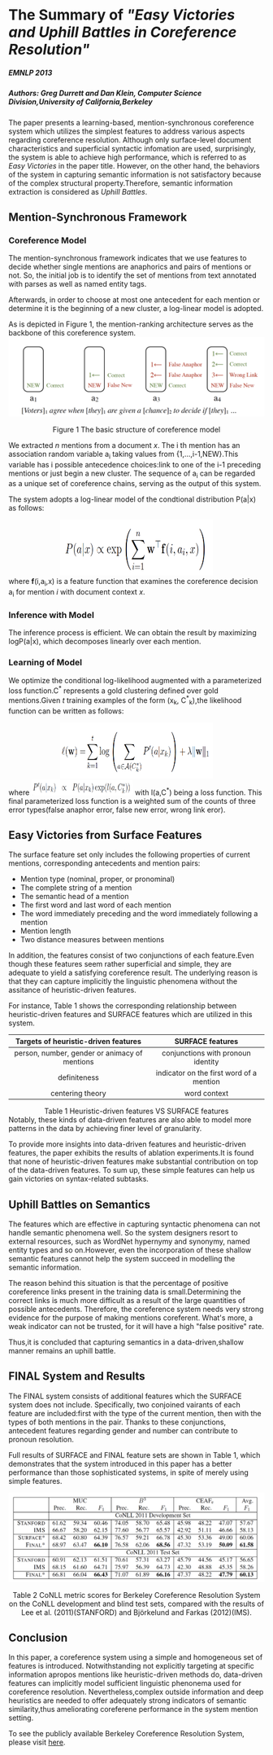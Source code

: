 # The Summary of *"Easy Victories  and Uphill Battles in Coreference Resolution"*
##### EMNLP 2013
##### Authors: Greg Durrett and Dan Klein, Computer Science Division,University of California,Berkeley

The paper presents a learning-based, mention-synchronous coreference system which utilizes the simplest features to address various aspects regarding coreference resolution. Although only surface-level document characteristics and superficial syntactic infomation are used, surprisingly, the system is able to achieve high performance, which is referred to as *Easy Victories* in the paper title. However, on the other hand, the behaviors of the system in capturing semantic information is not satisfactory because of the complex structural property.Therefore, semantic information extraction is considered as *Uphill Battles*.

## Mention-Synchronous Framework 
### Coreference Model
The mention-synchronous framework indicates that we use features to decide whether single mentions are anaphorics and pairs of mentions or not. So, the initial job is to identify the set of mentions from text annotated with parses as well as named entity tags.

Afterwards, in order to choose at most one antecedent for each mention or determine it is the beginning of a new cluster, a log-linear model is adopted. 

As is depicted in Figure 1, the mention-ranking architecture serves as the backbone of this coreference system.
![figure1](figure1.png)<center>Figure 1 The basic structure of coreference model</center >

We extracted *n* mentions from a document *x*. The i th mention has an association random variable a<sub>i</sub> taking values from {1,...,i-1,NEW}.This variable has i possible antecedence choices:link to one of the i-1 preceding mentions or just begin a new cluster. The sequence of a<sub>i</sub> can be regarded as a unique set of coreference chains, serving as the output of this system.

The system adopts a log-linear model of the condtional distribution P(a|x) as follows:<center><img src="formula1.png" width = "300" height = "110" /></center>
where **f**(i,a<sub>i</sub>,x) is a feature function that examines the coreference decision a<sub>i</sub> for mention *i* with document context *x*.

### Inference with Model
The inference process is efficient. We can obtain the result by maximizing logP(a|x), which decomposes linearly over each mention.
  
### Learning of Model
We optimize the conditional log-likelihood augmented with a parameterized loss function.C<sup>\*</sup> represents a gold clustering defined over gold mentions.Given *t*  training examples of the form (x<sub>k</sub>,&nbsp;C<sup>\*</sup><sub>k</sub>),the likelihood function can be written as follows:<center><img src="formula2.png" width = "300" height = "110" /></center>
where <img src="formula3.png" width = "200" height = "30"/> 
with l(a,C<sup>\*</sup>) being a loss function. This final parameterized loss function is a weighted sum of the counts of three error types(false anaphor error, false new error, wrong link eror).

## Easy Victories from Surface Features
The surface feature set only includes the following properties of current mentions, corresponding antecedents and mention pairs: 
 
* Mention type (nominal, proper, or pronominal)
* The complete string of a mention
* The semantic head of a mention
* The first word and last word of each mention
* The word immediately preceding and the word immediately following a mention
* Mention length
* Two distance measures between mentions

In addition, the features consist of two conjunctions of each feature.Even though these features seem rather superficial and simple, they are adequate to yield a satisfying coreference result. The underlying reason is that they can capture implicitly the linguistic phenomena without the assitance of heuristic-driven features.  
 
For instance, Table 1 shows the corresponding relationship between heuristic-driven features and SURFACE features which are utilized in this system.

|Targets of heuristic-driven features|SURFACE features|  
|:-------------:|:---------------:| 
|person, number, gender or animacy of mentions|conjunctions with pronoun identity|         
|definiteness|indicator on the first word of a mention|           
|centering theory|word context|  

<center>Table 1 Heuristic-driven features VS  SURFACE features</center>
Notably, these kinds of data-driven features are also able to model more patterns in the data by achieving finer level of granularity.  

To provide more insights into data-driven features and heuristic-driven features, the paper exhibits the results of ablation experiments.It is found that none of heuristic-driven features make substantial contribution on top of the data-driven features. To sum up, these simple features can help us gain victories on syntax-related subtasks.

## Uphill Battles on Semantics
The features which are effective in capturing syntactic phenomena can not handle semantic phenomena well. So the system designers resort to external resources, such as WordNet hypernymy and synonymy, named entity types and so on.However, even the incorporation of these shallow semantic features cannot help the system succeed in modelling the semantic information.

The reason behind this situation is that the percentage of positive coreference links present in the training data is small.Determining the correct links is much more difficult as a result of the large quantities of possible antecedents.
Therefore, the coreference system needs very strong evidence for the purpose of making mentions coreferent. What's more, a weak indicator can not be trusted, for it will have a high "false positive" rate. 

Thus,it is concluded that capturing semantics in a data-driven,shallow manner remains an uphill battle.
## FINAL System and Results
The FINAL system consists of additional features which the SURFACE system does not include. Specifically, two conjoined vairants of each feature are included:first with the type of the current mention, then with the types of both mentions in the pair. Thanks to these conjunctions, antecedent features regarding gender and number can contribute to pronoun resolution.
   
Full results of SURFACE and FINAL feature sets are shown in Table 1, which demonstrates that the system introduced in this paper has a better performance than those sophisticated systems, in spite of merely using simple features.
   
   ![table2](table2.png)
<center>Table 2 CoNLL metric scores for Berkeley Coreference Resolution System on the CoNLL development and blind test sets, compared with the results of Lee et al. (2011)(STANFORD) and Björkelund and Farkas (2012)(IMS).</center>  
  
  
## Conclusion
In this paper, a coreference system using a simple and homogeneous set of features is introduced. Notwithstanding not explicitly targeting at specific information apropos mentions like heuristic-driven methods do, data-driven features can implicitly model sufficient linguistic phenonema used for coreference resolution. Nevertheless,complex outside information and deep heuristics are needed to offer adequately strong indicators of semantic similarity,thus ameliorating coreferene performance in the system mention setting.
   
To see the publicly available Berkeley Coreference Resolution System, please visit 
[here](http://nlp.cs.berkeley.edu/projects/coref.shtml).
